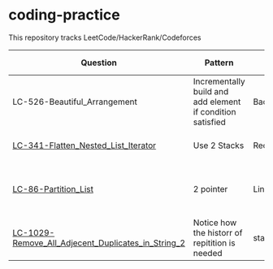 # coding-practice
This repository tracks LeetCode/HackerRank/Codeforces

Question | Pattern | Type | Further Suggestion |time 1 |time 2| Notes | Link 
|--- | --- | --- | --- |--- |--- | --- | --- |
|LC-526-Beautiful_Arrangement | Incrementally build and add element if condition satisfied | Backtracking | Attempt it without using ArrayList | 50 mins |  
|[LC-341-Flatten_Nested_List_Iterator](recursion/LC-341-Flatten_Nested_List_Iterator)| Use 2 Stacks | Recursion | Attempth with 2 stacks only | 15 mins
|[LC-86-Partition_List](Linked_List/LC-86-Partition_List.java)  | 2 pointer | Linked List| follow up without auxillary DS in O(1) mem | 17 mins |
|[LC-1029-Remove_All_Adjecent_Duplicates_in_String_2](String/LC-1029-Remove_All_Adjecent_Duplicates_in_String_2)|Notice how the historr of repitition is needed|stack||25 min|
